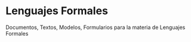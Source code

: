 # Lenguajes Formales
Documentos, Textos, Modelos, Formularios para la materia de Lenguajes Formales
